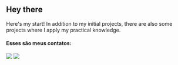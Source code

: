 <h2>Hey there</h2>

<p>Here's my start! In addition to my initial projects, there are also some projects where I apply my practical knowledge.</p>
</div> 
<h4>Esses são meus contatos: </h4>
<div>
<a href="https://www.linkedin.com/in/evilyn-araujo-profiledev" target="_blank"><img src="https://img.shields.io/badge/-LinkedIn-%230077B5?style=for-the-badge&logo=linkedin&logoColor=white" target="_blank"></a>   
  <a href = "https://evilyndeveloper@gmail.com"><img src="https://img.shields.io/badge/Gmail-D14836?style=for-the-badge&logo=gmail&logoColor=white" target="_blank"></a>
</div>
